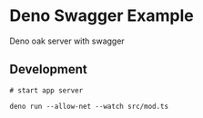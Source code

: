 # Deno Swagger Example

Deno oak server with swagger

## Development

```
# start app server

deno run --allow-net --watch src/mod.ts
```

